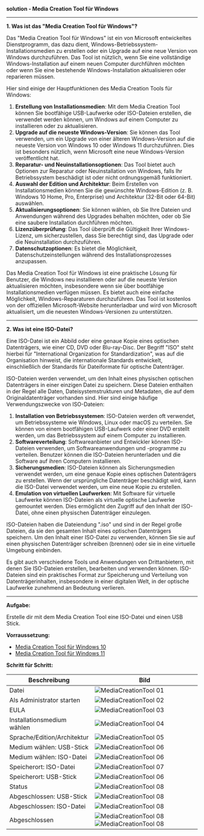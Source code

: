 
**solution - Media Creation Tool für Windows**

---

**1. Was ist das "Media Creation Tool für Windows"?**

Das "Media Creation Tool für Windows" ist ein von Microsoft entwickeltes Dienstprogramm, das dazu dient, Windows-Betriebssystem-Installationsmedien zu erstellen oder ein Upgrade auf eine neue Version von Windows durchzuführen. Das Tool ist nützlich, wenn Sie eine vollständige Windows-Installation auf einem neuen Computer durchführen möchten oder wenn Sie eine bestehende Windows-Installation aktualisieren oder reparieren müssen.

Hier sind einige der Hauptfunktionen des Media Creation Tools für Windows:

1. **Erstellung von Installationsmedien**: Mit dem Media Creation Tool können Sie bootfähige USB-Laufwerke oder ISO-Dateien erstellen, die verwendet werden können, um Windows auf einem Computer zu installieren oder zu aktualisieren.
2. **Upgrade auf die neueste Windows-Version**: Sie können das Tool verwenden, um ein Upgrade von einer älteren Windows-Version auf die neueste Version von Windows 10 oder Windows 11 durchzuführen. Dies ist besonders nützlich, wenn Microsoft eine neue Windows-Version veröffentlicht hat.
3. **Reparatur- und Neuinstallationsoptionen**: Das Tool bietet auch Optionen zur Reparatur oder Neuinstallation von Windows, falls Ihr Betriebssystem beschädigt ist oder nicht ordnungsgemäß funktioniert.
4. **Auswahl der Edition und Architektur**: Beim Erstellen von Installationsmedien können Sie die gewünschte Windows-Edition (z. B. Windows 10 Home, Pro, Enterprise) und Architektur (32-Bit oder 64-Bit) auswählen.
5. **Aktualisierungsoptionen**: Sie können wählen, ob Sie Ihre Dateien und Anwendungen während des Upgrades behalten möchten, oder ob Sie eine saubere Installation durchführen möchten.
6. **Lizenzüberprüfung**: Das Tool überprüft die Gültigkeit Ihrer Windows-Lizenz, um sicherzustellen, dass Sie berechtigt sind, das Upgrade oder die Neuinstallation durchzuführen.
7. **Datenschutzoptionen**: Es bietet die Möglichkeit, Datenschutzeinstellungen während des Installationsprozesses anzupassen.

Das Media Creation Tool für Windows ist eine praktische Lösung für Benutzer, die Windows neu installieren oder auf die neueste Version aktualisieren möchten, insbesondere wenn sie über bootfähige Installationsmedien verfügen müssen. Es bietet auch eine einfache Möglichkeit, Windows-Reparaturen durchzuführen. Das Tool ist kostenlos von der offiziellen Microsoft-Website herunterladbar und wird von Microsoft aktualisiert, um die neuesten Windows-Versionen zu unterstützen.

---

**2. Was ist eine ISO-Datei?**

Eine ISO-Datei ist ein Abbild oder eine genaue Kopie eines optischen Datenträgers, wie einer CD, DVD oder Blu-ray-Disc. Der Begriff "ISO" steht hierbei für "International Organization for Standardization", was auf die Organisation hinweist, die internationale Standards entwickelt, einschließlich der Standards für Dateiformate für optische Datenträger.

ISO-Dateien werden verwendet, um den Inhalt eines physischen optischen Datenträgers in einer einzigen Datei zu speichern. Diese Dateien enthalten in der Regel alle Daten, Dateisystemstrukturen und Metadaten, die auf dem Originaldatenträger vorhanden sind. Hier sind einige häufige Verwendungszwecke von ISO-Dateien:

1. **Installation von Betriebssystemen**: ISO-Dateien werden oft verwendet, um Betriebssysteme wie Windows, Linux oder macOS zu verteilen. Sie können von einem bootfähigen USB-Laufwerk oder einer DVD erstellt werden, um das Betriebssystem auf einem Computer zu installieren.
2. **Softwareverteilung**: Softwareanbieter und Entwickler können ISO-Dateien verwenden, um Softwareanwendungen und -programme zu verteilen. Benutzer können die ISO-Dateien herunterladen und die Software auf ihren Computern installieren.
3. **Sicherungsmedien**: ISO-Dateien können als Sicherungsmedien verwendet werden, um eine genaue Kopie eines optischen Datenträgers zu erstellen. Wenn der ursprüngliche Datenträger beschädigt wird, kann die ISO-Datei verwendet werden, um eine neue Kopie zu erstellen.
4. **Emulation von virtuellen Laufwerken**: Mit Software für virtuelle Laufwerke können ISO-Dateien als virtuelle optische Laufwerke gemountet werden. Dies ermöglicht den Zugriff auf den Inhalt der ISO-Datei, ohne einen physischen Datenträger einzulegen.

ISO-Dateien haben die Dateiendung ".iso" und sind in der Regel große Dateien, da sie den gesamten Inhalt eines optischen Datenträgers speichern. Um den Inhalt einer ISO-Datei zu verwenden, können Sie sie auf einen physischen Datenträger schreiben (brennen) oder sie in eine virtuelle Umgebung einbinden.

Es gibt auch verschiedene Tools und Anwendungen von Drittanbietern, mit denen Sie ISO-Dateien erstellen, bearbeiten und verwenden können. ISO-Dateien sind ein praktisches Format zur Speicherung und Verteilung von Datenträgerinhalten, insbesondere in einer digitalen Welt, in der optische Laufwerke zunehmend an Bedeutung verlieren.

---

**Aufgabe:**

Erstelle dir mit dem Media Creation Tool eine ISO-Datei und einen USB Stick.

**Vorraussetzung:**
* [Media Creation Tool für Windows 10](https://www.microsoft.com/de-de/software-download/windows10/)
* [Media Creation Tool für Windows 11](https://www.microsoft.com/de-de/software-download/windows11/)

**Schritt für Schritt:**

| Beschreibung                | Bild                                                                                                                                            |
| --------------------------- | ----------------------------------------------------------------------------------------------------------------------------------------------- |
| Datei                       | ![MediaCreationTool 01](https://github.com/dr-woitschek/learn/blob/main/Media_Creation_Tool_fuer_Windows/solution/MediaCreationTool_01.jpg)     |
| Als Administrator starten   | ![MediaCreationTool 02](https://github.com/dr-woitschek/learn/blob/main/Media_Creation_Tool_fuer_Windows/solution/MediaCreationTool_02.jpg)     |
| EULA                        | ![MediaCreationTool 03](https://github.com/dr-woitschek/learn/blob/main/Media_Creation_Tool_fuer_Windows/solution/MediaCreationTool_03.jpg)     |
| Installationsmedium wählen  | ![MediaCreationTool 04](https://github.com/dr-woitschek/learn/blob/main/Media_Creation_Tool_fuer_Windows/solution/MediaCreationTool_04.jpg)     |
| Sprache/Edition/Architektur | ![MediaCreationTool 05](https://github.com/dr-woitschek/learn/blob/main/Media_Creation_Tool_fuer_Windows/solution/MediaCreationTool_05.jpg)     |
| Medium wählen: USB-Stick    | ![MediaCreationTool 06](https://github.com/dr-woitschek/learn/blob/main/Media_Creation_Tool_fuer_Windows/solution/MediaCreationTool_06_USB.jpg) |
| Medium wählen: ISO-Datei    | ![MediaCreationTool 06](https://github.com/dr-woitschek/learn/blob/main/Media_Creation_Tool_fuer_Windows/solution/MediaCreationTool_06_ISO.jpg) |
| Speicherort: ISO-Datei      | ![MediaCreationTool 07](https://github.com/dr-woitschek/learn/blob/main/Media_Creation_Tool_fuer_Windows/solution/MediaCreationTool_07_ISO.jpg) |
| Speicherort: USB-Stick      | ![MediaCreationTool 06](https://github.com/dr-woitschek/learn/blob/main/Media_Creation_Tool_fuer_Windows/solution/MediaCreationTool_07_USB.jpg) |
| Status                      | ![MediaCreationTool 08](https://github.com/dr-woitschek/learn/blob/main/Media_Creation_Tool_fuer_Windows/solution/MediaCreationTool_08.jpg)     |
| Abgeschlossen: USB-Stick    | ![MediaCreationTool 08](https://github.com/dr-woitschek/learn/blob/main/Media_Creation_Tool_fuer_Windows/solution/MediaCreationTool_09_USB.jpg) |
| Abgeschlossen: ISO-Datei    | ![MediaCreationTool 08](https://github.com/dr-woitschek/learn/blob/main/Media_Creation_Tool_fuer_Windows/solution/MediaCreationTool_09_ISO.jpg) |
| Abgeschlossen               | ![MediaCreationTool 08](https://github.com/dr-woitschek/learn/blob/main/Media_Creation_Tool_fuer_Windows/solution/MediaCreationTool_09_USB.jpg) ![MediaCreationTool 08](https://github.com/dr-woitschek/learn/blob/main/Media_Creation_Tool_fuer_Windows/solution/MediaCreationTool_09_ISO.jpg) |

